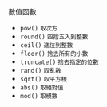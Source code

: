 數值函數
- `pow()` <small>取次方</small>
- `round()` <small>四捨五入到整數</small>
- `ceil()` <small>進位到整數</small>
- `floor()` <small>捨去所有的小數</small>
- `truncate()` <small>捨去指定的位數</small>
- `rand()` <small>取亂數</small>
- `sqrt()` <small>取平方根</small>
- `abs()` <small>取絕對值</small>
- `mod()` <small>取模數</small>